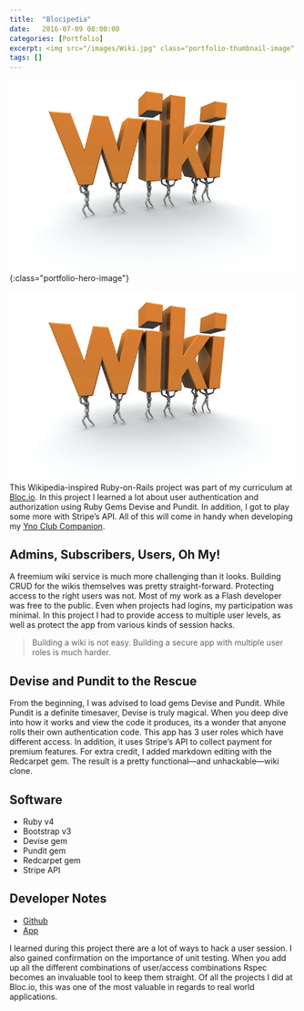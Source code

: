 ```yaml
---
title:  "Blocipedia"
date:   2016-07-09 08:00:00
categories: [Portfolio]
excerpt: <img src="/images/Wiki.jpg" class="portfolio-thumbnail-image" align="left">This Wikipedia-inspired Ruby-on-Rails project was part of my curriculum at <a href="https://bloc.io" target="_blank">Bloc.io</a>. In this project I learned a lot about user authentication and authorization using Ruby Gems Devise and Pundit. In addition, I got to play some more with Stripe’s API. All of this will come in handy when developing my <a href="/2016/yno-club-companion/">Yno Club Companion</a>.
tags: []
---
```


![Blocipedia](/images/Wiki.jpg){:class="portfolio-hero-image"}

<img src="/images/Wiki.jpg" class="portfolio-thumbnail-image" align="left">This Wikipedia-inspired Ruby-on-Rails project was part of my curriculum at [Bloc.io](https://bloc.io). In this project I learned a lot about user authentication and authorization using Ruby Gems Devise and Pundit. In addition, I got to play some more with Stripe’s API. All of this will come in handy when developing my [Yno Club Companion](/2016/yno-club-companion).

## Admins, Subscribers, Users, Oh My!
A freemium wiki service is much more challenging than it looks. Building CRUD for the wikis themselves was pretty straight-forward. Protecting access to the right users was not. Most of my work as a Flash developer was free to the public. Even when projects had logins, my participation was minimal. In this project I had to provide access to multiple user levels, as well as protect the app from various kinds of session hacks.

> Building a wiki is not easy. Building a secure app with multiple user roles is much harder.

## Devise and Pundit to the Rescue
From the beginning, I was advised to load gems Devise and Pundit. While Pundit is a definite timesaver, Devise is truly magical. When you deep dive into how it works and view the code it produces, its a wonder that anyone rolls their own authentication code. This app has 3 user roles which have different access. In addition, it uses Stripe’s API to collect payment for premium features. For extra credit, I added markdown editing with the Redcarpet gem. The result is a pretty functional—and unhackable—wiki clone.

## Software
* Ruby v4
* Bootstrap v3
* Devise gem
* Pundit gem
* Redcarpet gem
* Stripe API

## Developer Notes
* [Github](https://github.com/BrainstormWilly/blocipedia)
* [App](https://arcane-atoll-89530.herokuapp.com/)

I learned during this project there are a lot of ways to hack a user session. I also gained confirmation on the importance of unit testing. When you add up all the different combinations of user/access combinations Rspec becomes an invaluable tool to keep them straight. Of all the projects I did at Bloc.io, this was one of the most valuable in regards to real world applications.
